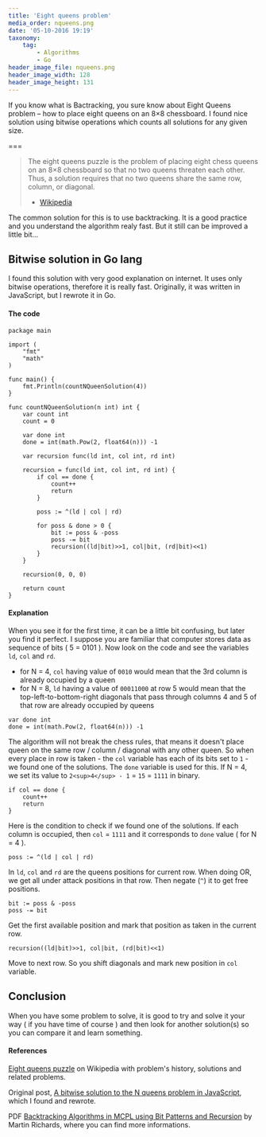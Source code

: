 ```yaml
---
title: 'Eight queens problem'
media_order: nqueens.png
date: '05-10-2016 19:19'
taxonomy:
    tag:
        - Algorithms
        - Go
header_image_file: nqueens.png
header_image_width: 128
header_image_height: 131
---
```


If you know what is Bactracking, you sure know about Eight Queens problem – how to place eight queens on an 8×8 chessboard. I found nice solution using bitwise operations which counts all solutions for any given size.

===

>The eight queens puzzle is the problem of placing eight chess queens on an 8×8 chessboard so that no two queens threaten each other. Thus, a solution requires that no two queens share the same row, column, or diagonal.
> - [Wikipedia](https://en.wikipedia.org/wiki/Eight_queens_puzzle)

The common solution for this is to use backtracking. It is a good practice and you understand the algorithm realy fast. But it still can be improved a little bit…

## Bitwise solution in Go lang

I found this solution with very good explanation on internet. It uses only bitwise operations, therefore it is really fast. Originally, it was written in JavaScript, but I rewrote it in Go.

#### The code

```
package main

import (
    "fmt"
    "math"
)

func main() {
    fmt.Println(countNQueenSolution(4))
}

func countNQueenSolution(n int) int {
    var count int
    count = 0

    var done int
    done = int(math.Pow(2, float64(n))) -1

    var recursion func(ld int, col int, rd int)

    recursion = func(ld int, col int, rd int) {
        if col == done {
            count++
            return
        }

        poss := ^(ld | col | rd)

        for poss & done > 0 {
            bit := poss & -poss
            poss -= bit
            recursion((ld|bit)>>1, col|bit, (rd|bit)<<1)
        }
    }

    recursion(0, 0, 0)

    return count
}
```

#### Explanation

When you see it for the first time, it can be a little bit confusing, but later you find it perfect. I suppose you are familiar that computer stores data as sequence of bits ( 5 = 0101 ). Now look on the code and see the variables `ld`, `col` and `rd`.

* for N = 4, `col` having value of `0010` would mean that the 3rd column is already occupied by a queen
* for N = 8, `ld` having a value of `00011000` at row 5 would mean that the top-left-to-bottom-right diagonals that pass through columns 4 and 5 of that row are already occupied by queens

```
var done int
done = int(math.Pow(2, float64(n))) -1
```

The algorithm will not break the chess rules, that means it doesn't place queen on the same row / column / diagonal with any other queen. So when every place in row is taken - the `col` variable has each of its bits set to `1` - we found one of the solutions. The `done` variable is used for this. If N = 4, we set its value to `2<sup>4</sup> - 1` = `15` = `1111` in binary.

```
if col == done {
    count++
    return
}
```

Here is the condition to check if we found one of the solutions. If each column is occupied, then `col` = `1111` and it corresponds to `done` value ( for N = 4 ).

```
poss := ^(ld | col | rd)
```

In `ld`, `col` and `rd` are the queens positions for current row. When doing OR, we get all under attack positions in that row. Then negate (`^`) it to get free positions.

```
bit := poss & -poss
poss -= bit
```

Get the first available position and mark that position as taken in the current row.

```
recursion((ld|bit)>>1, col|bit, (rd|bit)<<1)
```

Move to next row. So you shift diagonals and mark new position in `col` variable.

## Conclusion

When you have some problem to solve, it is good to try and solve it your way ( if you have time of course ) and then look for another solution(s) so you can compare it and learn something.

#### References

[Eight queens puzzle](https://en.wikipedia.org/wiki/Eight_queens_puzzle) on Wikipedia with problem's history, solutions and related problems.

Original post, [A bitwise solution to the N queens problem in JavaScript](http://gregtrowbridge.com/a-bitwise-solution-to-the-n-queens-problem-in-javascript/), which I found and rewrote.

PDF [Backtracking Algorithms in MCPL using Bit Patterns and Recursion](http://citeseerx.ist.psu.edu/viewdoc/download?doi=10.1.1.51.7113&rep=rep1&type=pdf) by Martin Richards, where you can find more informations.
